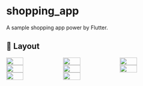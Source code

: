 # shopping_app

A sample shopping app power by Flutter.

## 🎨 Layout
<div style="display:flex">
    <img src="https://github.com/a1573595/shopping_app/assets/25738593/4fcbaeea-6692-4595-bb00-f4ebe15a83d4" width="30%">  
    <img src="https://github.com/a1573595/shopping_app/assets/25738593/aba730e9-e920-46e4-94b9-7bc91f21c14e" width="30%">
    <img src="https://github.com/a1573595/shopping_app/assets/25738593/0ff76345-3938-4fa9-9e76-078c24baf740" width="30%">
</div>

<div style="display:flex">
    <img src="https://github.com/a1573595/shopping_app/assets/25738593/8b76cc69-cc88-43f8-9384-a65d90a40581" width="30%">
    <img src="https://github.com/a1573595/shopping_app/assets/25738593/90331c7e-a9fa-41aa-93e9-fdde8f3a231a" width="30%">
    <img src="https://github.com/a1573595/shopping_app/assets/25738593/2df83934-1872-4619-92e5-9b31dfbb83f7" width="30%">
</div>

<div style="display:flex">
    <img src="https://github.com/a1573595/shopping_app/assets/25738593/0fa62336-6f5f-4e01-a45b-4e425170475c" width="30%">
    <img src="https://github.com/a1573595/shopping_app/assets/25738593/49f19a3e-cc2f-47e8-b239-0f1ffdd835d7" width="30%">
</div>
